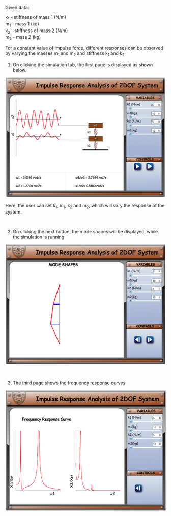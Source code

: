 Given data:

k<sub>1</sub> - stiffness of mass 1 (N/m) <br>
m<sub>1</sub> - mass 1 (kg) <br>
k<sub>2</sub> - stiffness of mass 2 (N/m) <br>
m<sub>2</sub> - mass 2 (kg) <br>

For a constant value of impulse force, different responses can be observed by varying the masses m<sub>1</sub> and m<sub>2</sub> and stiffness k<sub>1</sub> and k<sub>2</sub>.
1. On clicking the simulation tab, the first page is displayed as shown below.


![Alt text](images/1.png)

Here, the user can set k<sub>1</sub>, m<sub>1</sub>, k<sub>2</sub> and m<sub>2</sub>, which will vary the response of the system.

<br>

2. On clicking the next button, the mode shapes will be displayed, while the simulation is running.


![Alt text](images/2.png)



<br>

3. The third page shows the frequency response curves.


![Alt text](images/3.png)

